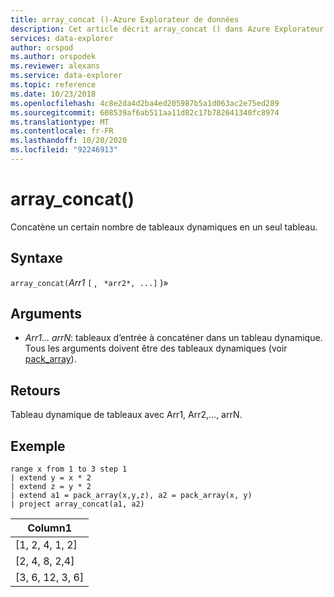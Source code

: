 ```yaml
---
title: array_concat ()-Azure Explorateur de données
description: Cet article décrit array_concat () dans Azure Explorateur de données.
services: data-explorer
author: orspod
ms.author: orspodek
ms.reviewer: alexans
ms.service: data-explorer
ms.topic: reference
ms.date: 10/23/2018
ms.openlocfilehash: 4c8e2da4d2ba4ed205987b5a1d063ac2e75ed289
ms.sourcegitcommit: 608539af6ab511aa11d82c17b782641340fc8974
ms.translationtype: MT
ms.contentlocale: fr-FR
ms.lasthandoff: 10/20/2020
ms.locfileid: "92246913"
---
```

# <a name="array_concat"></a>array_concat()

Concatène un certain nombre de tableaux dynamiques en un seul tableau.

## <a name="syntax"></a>Syntaxe

`array_concat(`*Arr1* `[` , ` *arr2*, ...]` )»

## <a name="arguments"></a>Arguments

* *Arr1... arrN*: tableaux d’entrée à concaténer dans un tableau dynamique. Tous les arguments doivent être des tableaux dynamiques (voir [pack_array](packarrayfunction.md)). 

## <a name="returns"></a>Retours

Tableau dynamique de tableaux avec Arr1, Arr2,..., arrN.

## <a name="example"></a>Exemple

<!-- csl: https://help.kusto.windows.net:443/Samples -->
```kusto
range x from 1 to 3 step 1
| extend y = x * 2
| extend z = y * 2
| extend a1 = pack_array(x,y,z), a2 = pack_array(x, y)
| project array_concat(a1, a2)
```

|Column1|
|---|
|[1, 2, 4, 1, 2]|
|[2, 4, 8, 2,4]|
|[3, 6, 12, 3, 6]|
